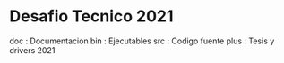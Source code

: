 # Desafio Tecnico 2021

doc : Documentacion
bin : Ejecutables
src : Codigo fuente
plus : Tesis y drivers 2021
